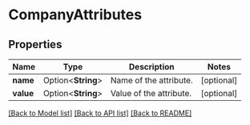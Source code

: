 # CompanyAttributes

## Properties

Name | Type | Description | Notes
------------ | ------------- | ------------- | -------------
**name** | Option<**String**> | Name of the attribute. | [optional]
**value** | Option<**String**> | Value of the attribute. | [optional]

[[Back to Model list]](../README.md#documentation-for-models) [[Back to API list]](../README.md#documentation-for-api-endpoints) [[Back to README]](../README.md)


